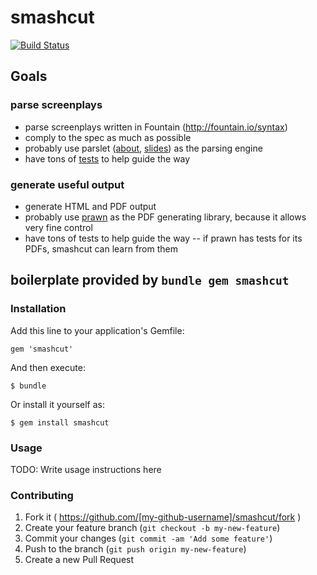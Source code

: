 # smashcut

[![Build Status](https://travis-ci.org/maxjacobson/smashcut.svg?branch=master)](https://travis-ci.org/maxjacobson/smashcut)

## Goals

### parse screenplays

* parse screenplays written in Fountain (<http://fountain.io/syntax>)
* comply to the spec as much as possible
* probably use parslet ([about][1], [slides][2]) as the parsing engine
* have tons of [tests][3] to help guide the way

[1]: http://kschiess.github.io/parslet/
[2]: https://speakerdeck.com/promptworks/writing-dsls-with-parslet-nyc-dot-rb
[3]: http://rspec.info/

### generate useful output

* generate HTML and PDF output
* probably use [prawn][4] as the PDF generating library, because it allows very fine control
* have tons of tests to help guide the way -- if prawn has tests for its PDFs, smashcut can learn from them

[4]: http://prawnpdf.org/

## boilerplate provided by `bundle gem smashcut`

### Installation

Add this line to your application's Gemfile:

    gem 'smashcut'

And then execute:

    $ bundle

Or install it yourself as:

    $ gem install smashcut

### Usage

TODO: Write usage instructions here

### Contributing

1. Fork it ( https://github.com/[my-github-username]/smashcut/fork )
2. Create your feature branch (`git checkout -b my-new-feature`)
3. Commit your changes (`git commit -am 'Add some feature'`)
4. Push to the branch (`git push origin my-new-feature`)
5. Create a new Pull Request
